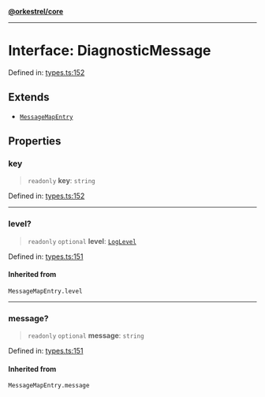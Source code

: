 [**@orkestrel/core**](../index.md)

***

# Interface: DiagnosticMessage

Defined in: [types.ts:152](https://github.com/orkestrel/core/blob/cbe5b2d7b027ca6f0f1301ef32750afb69b4764b/src/types.ts#L152)

## Extends

- [`MessageMapEntry`](../type-aliases/MessageMapEntry.md)

## Properties

### key

> `readonly` **key**: `string`

Defined in: [types.ts:152](https://github.com/orkestrel/core/blob/cbe5b2d7b027ca6f0f1301ef32750afb69b4764b/src/types.ts#L152)

***

### level?

> `readonly` `optional` **level**: [`LogLevel`](../type-aliases/LogLevel.md)

Defined in: [types.ts:151](https://github.com/orkestrel/core/blob/cbe5b2d7b027ca6f0f1301ef32750afb69b4764b/src/types.ts#L151)

#### Inherited from

`MessageMapEntry.level`

***

### message?

> `readonly` `optional` **message**: `string`

Defined in: [types.ts:151](https://github.com/orkestrel/core/blob/cbe5b2d7b027ca6f0f1301ef32750afb69b4764b/src/types.ts#L151)

#### Inherited from

`MessageMapEntry.message`

